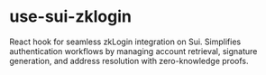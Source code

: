 # use-sui-zklogin
React hook for seamless zkLogin integration on Sui. Simplifies authentication workflows by managing account retrieval, signature generation, and address resolution with zero-knowledge proofs.
